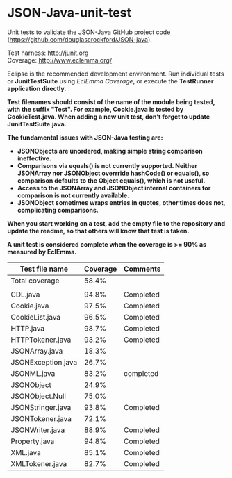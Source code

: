 # JSON-Java-unit-test

Unit tests to validate the JSON-Java GitHub project code (https://github.com/douglascrockford/JSON-java).<br>

Test harness: http://junit.org<br>
Coverage: http://www.eclemma.org/<br>

Eclipse is the recommended development environment.
Run individual tests or <b>JunitTestSuite</b> using *EclEmma Coverage*, or execute the <b>TestRunner<b> application directly.<br>

Test filenames should consist of the name of the module being tested, with the suffix "Test". 
For example, <b>Cookie.java</b> is tested by <b>CookieTest.java</b>.
When adding a new unit test, don't forget to update <b>JunitTestSuite.java</b>.

The fundamental issues with JSON-Java testing are:
* <b>JSONObjects</b> are unordered, making simple string comparison ineffective. 
* Comparisons via **equals()** is not currently supported. Neither <b>JSONArray</b> nor <b>JSONObject</b> overrride <b>hashCode()</b> or <b>equals()</b>, so comparison defaults to the <b>Object</b> equals(), which is not useful.
* Access to the <b>JSONArray</b> and <b>JSONObject</b> internal containers for comparison is not currently available.
* <b>JSONObject</b> sometimes wraps entries in quotes, other times does not, complicating comparisons.

When you start working on a test, add the empty file to the repository and update the readme, so that others will know that test is taken.

A unit test is considered complete when the coverage is >= 90% as measured by EclEmma.

| Test file name  | Coverage | Comments |
| ------------- | ------------- | ---- |
| Total coverage | 58.4% | | | 
| | | | 
| CDL.java | 94.8% | Completed  |
| Cookie.java  | 97.5%   | Completed |
| CookieList.java |96.5% | Completed |
| HTTP.java | 98.7%| Completed | 
| HTTPTokener.java |93.2% |Completed  | 
| JSONArray.java |18.3% | | 
| JSONException.java | 26.7% | |
| JSONML.java | 83.2%| completed | 
| JSONObject | 24.9% | | in progress | 
| JSONObject.Null | 75.0% | | | 
| JSONStringer.java | 93.8%| Completed | 
| JSONTokener.java | 72.1% | | 
| JSONWriter.java | 88.9% | Completed | 
| Property.java  | 94.8%  | Completed |
| XML.java | 85.1% | Completed |
| XMLTokener.java| 82.7%| Completed | 


